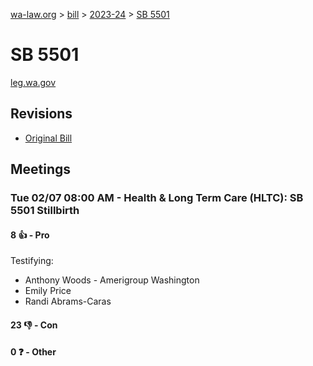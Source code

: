 [wa-law.org](/) > [bill](/bill/) > [2023-24](/bill/2023-24/) > [SB 5501](/bill/2023-24/sb/5501/)

# SB 5501
[leg.wa.gov](https://app.leg.wa.gov/billsummary?BillNumber=5501&Year=2023&Initiative=false)

## Revisions
* [Original Bill](1/)

## Meetings
### Tue 02/07 08:00 AM - Health & Long Term Care (HLTC): SB 5501 Stillbirth
#### 8 👍 - Pro
Testifying:
* Anthony Woods - Amerigroup Washington
* Emily Price
* Randi Abrams-Caras

#### 23 👎 - Con

#### 0 ❓ - Other
